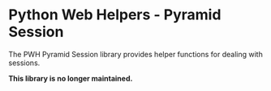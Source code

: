 # Python Web Helpers - Pyramid Session

The PWH Pyramid Session library provides helper functions for dealing with sessions.

**This library is no longer maintained.**
